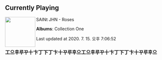 ## Currently Playing

<img align="left" width="100" src="https://lh3.googleusercontent.com/_JNKqbO7nSJYdqIa-4RfkEeu-JYBx_QMeAzcC1WFSrRXt6Crslkr99bw0GpPPw00lJIJKEc43iHPX18">

SAINt JHN - Roses

**Albums**: Collection One

Last updated at 2020. 7. 15. 오후 7:06:52

### 工으후루꾸十卞丁下丁卞十꾸루후으工으후루꾸十卞丁下丁卞十꾸루후으

<!--
**20chan/20chan** is a ✨ _special_ ✨ repository because its `README.md` (this file) appears on your GitHub profile.

Here are some ideas to get you started:

- 🔭 I’m currently working on ...
- 🌱 I’m currently learning ...
- 👯 I’m looking to collaborate on ...
- 🤔 I’m looking for help with ...
- 💬 Ask me about ...
- 📫 How to reach me: ...
- 😄 Pronouns: ...
- ⚡ Fun fact: ...
-->
